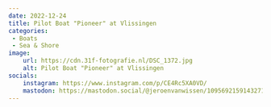 ```yaml
---
date: 2022-12-24
title: Pilot Boat "Pioneer" at Vlissingen
categories:
 - Boats
 - Sea & Shore
image: 
    url: https://cdn.31f-fotografie.nl/DSC_1372.jpg
    alt: Pilot Boat "Pioneer" at Vlissingen
socials: 
    instagram: https://www.instagram.com/p/CE4Rc5XA0VD/
    mastodon: https://mastodon.social/@jeroenvanwissen/109569215914327108
---
```

